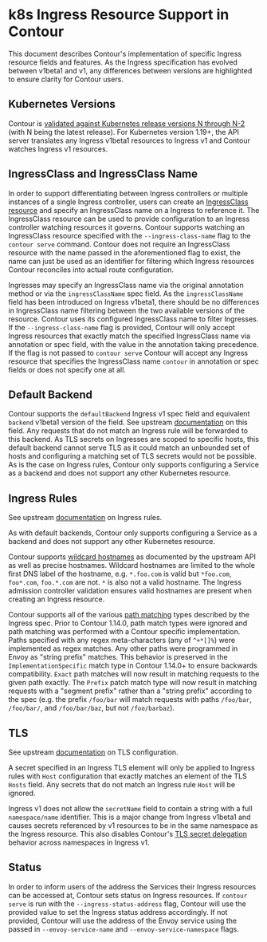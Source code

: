# k8s Ingress Resource Support in Contour

<!-- TODO: uncomment once we finish enabling Ingress conformance in CI -->
<!-- As of Contour version 1.X, Contour is validated to be conformant to the Ingress spec using the upstream [Ingress controller conformance tests][0]. -->
<!-- However, outside of those tests, the Ingress spec can be interpreted differently by various Ingress controller implementations. -->

This document describes Contour's implementation of specific Ingress resource fields and features.
As the Ingress specification has evolved between v1beta1 and v1, any differences between versions are highlighted to ensure clarity for Contour users.

## Kubernetes Versions

Contour is [validated against Kubernetes release versions N through N-2][1] (with N being the latest release).
For Kubernetes version 1.19+, the API server translates any Ingress v1beta1 resources to Ingress v1 and Contour watches Ingress v1 resources.

## IngressClass and IngressClass Name

In order to support differentiating between Ingress controllers or multiple instances of a single Ingress controller, users can create an [IngressClass resource][2] and specify an IngressClass name on a Ingress to reference it.
The IngressClass resource can be used to provide configuration to an Ingress controller watching resources it governs.
Contour supports watching an IngressClass resource specified with the `--ingress-class-name` flag to the `contour serve` command.
Contour does not require an IngressClass resource with the name passed in the aforementioned flag to exist, the name can just be used as an identifier for filtering which Ingress resources Contour reconciles into actual route configuration.

Ingresses may specify an IngressClass name via the original annotation method or via the `ingressClassName` spec field.
As the `ingressClassName` field has been introduced on Ingress v1beta1, there should be no differences in IngressClass name filtering between the two available versions of the resource.
Contour uses its configured IngressClass name to filter Ingresses.
If the `--ingress-class-name` flag is provided, Contour will only accept Ingress resources that exactly match the specified IngressClass name via annotation or spec field, with the value in the annotation taking precedence.
If the flag is not passed to `contour serve` Contour will accept any Ingress resource that specifies the IngressClass name `contour` in annotation or spec fields or does not specify one at all.

## Default Backend

Contour supports the `defaultBackend` Ingress v1 spec field and equivalent `backend` v1beta1 version of the field.
See upstream [documentation][3] on this field.
Any requests that do not match an Ingress rule will be forwarded to this backend.
As TLS secrets on Ingresses are scoped to specific hosts, this default backend cannot serve TLS as it could match an unbounded set of hosts and configuring a matching set of TLS secrets would not be possible.
As is the case on Ingress rules, Contour only supports configuring a Service as a backend and does not support any other Kubernetes resource.

## Ingress Rules

See upstream [documentation][4] on Ingress rules.

As with default backends, Contour only supports configuring a Service as a backend and does not support any other Kubernetes resource.

Contour supports [wildcard hostnames][5] as documented by the upstream API as well as precise hostnames.
Wildcard hostnames are limited to the whole first DNS label of the hostname, e.g. `*.foo.com` is valid but `*foo.com`, `foo*.com`, `foo.*.com` are not.
`*` is also not a valid hostname.
The Ingress admission controller validation ensures valid hostnames are present when creating an Ingress resource.

Contour supports all of the various [path matching][6] types described by the Ingress spec.
Prior to Contour 1.14.0, path match types were ignored and path matching was performed with a Contour specific implementation.
Paths specified with any regex meta-characters (any of `^+*[]%`) were implemented as regex matches.
Any other paths were programmed in Envoy as "string prefix" matches.
This behavior is preserved in the `ImplementationSpecific` match type in Contour 1.14.0+ to ensure backwards compatibility.
`Exact` path matches will now result in matching requests to the given path exactly.
The `Prefix` patch match type will now result in matching requests with a "segment prefix" rather than a "string prefix" according to the spec (e.g. the prefix `/foo/bar` will match requests with paths `/foo/bar`, `/foo/bar/`, and `/foo/bar/baz`, but not `/foo/barbaz`).

## TLS

See upstream [documentation][7] on TLS configuration.

A secret specified in an Ingress TLS element will only be applied to Ingress rules with `Host` configuration that exactly matches an element of the TLS `Hosts` field. 
Any secrets that do not match an Ingress rule `Host` will be ignored.

Ingress v1 does not allow the `secretName` field to contain a string with a full `namespace/name` identifier.
This is a major change from Ingress v1beta1 and causes secrets referenced by v1 resources to be in the same namespace as the Ingress resource.
This also disables Contour's [TLS secret delegation][8] behavior across namespaces in Ingress v1.

## Status

In order to inform users of the address the Services their Ingress resources can be accessed at, Contour sets status on Ingress resources.
If `contour serve` is run with the `--ingress-status-address` flag, Contour will use the provided value to set the Ingress status address accordingly.
If not provided, Contour will use the address of the Envoy service using the passed in `--envoy-service-name` and `--envoy-service-namespace` flags.

[0]: https://github.com/kubernetes-sigs/ingress-controller-conformance
[1]: /resources/compatibility-matrix/
[2]: https://kubernetes.io/docs/concepts/services-networking/ingress/#ingress-class
[3]: https://kubernetes.io/docs/concepts/services-networking/ingress/#default-backend
[4]: https://kubernetes.io/docs/concepts/services-networking/ingress/#ingress-rules
[5]: https://kubernetes.io/docs/concepts/services-networking/ingress/#hostname-wildcards
[6]: https://kubernetes.io/docs/concepts/services-networking/ingress/#path-types
[7]: https://kubernetes.io/docs/concepts/services-networking/ingress/#tls
[8]: /docs/{{page.version}}/config/tls-delegation/